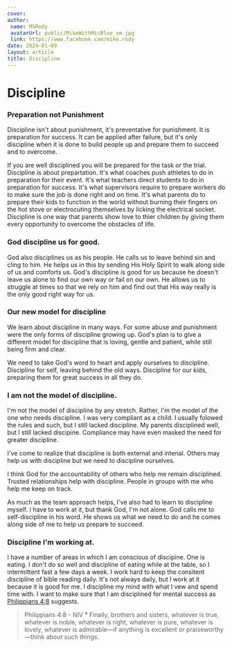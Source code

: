 ```yaml
---
cover: 
author:
 name: MSRody
 avatarUrl: public/MikeWithMicBlue_sm.jpg
 link: https://www.facebook.com/mike.rody
date: 2024-01-09
layout: article
title: Discipline
---
```

# Discipline

### Preparation not Punishment
Discipline isn't about punishment, it's preventative for punishment. It is preparation for success. It can be applied after failure, but it's only discipline when it is done to build people up and prepare them to succeed and to overcome. 

If you are well disciplined you will be prepared for the task or the trial. Discipline is about prepartation. It's what coaches push athletes to do in preparation for their event. It's what teachers direct students to do in preparation for success. It's what supervisors require to prepare workers do to make sure the job is done right and on time. It's what parents do to prepare their kids to function in the world without burning their fingers on the hot stove or electrocuting themselves by licking the electrical socket. Discipline is one way that parents show love to thier children by giving them every opportunity to overcome the obstacles of life.

### God discipline us for good.
God also disciplines us as his people. He calls us to leave behind sin and cling to him. He helps us in this by sending His Holy Spirit to walk along side of us and comforts us. God's discipline is good for us because he doesn't leave us alone to find our own way or fail on our own. He allows us to struggle at times so that we rely on him and find out that His way really is the only good right way for us.

### Our new model for discipline

We learn about discipline in many ways. For some abuse and punishment were the only forms of discipline growing up. God's plan is to give a different model for discipline that is loving, gentle and patient, while still being firm and clear.

We need to take God's word to heart and apply ourselves to discipline. Discipline for self, leaving behind the old ways. Discipline for our kids, preparing them for great success in all they do.

### I am not the model of discipline.

I'm not the model of discipline by any stretch. Rather, I'm the model of the one who needs discipline. I was very compliant as a child. I usually folowed the rules and such, but I still lacked discipline. My parents disciplined well, but I still lacked discipine. Compliance may have even masked the need for greater discipline. 

I've come to realize that discipline is both external and intenal. Others may help us with discipline but we need to discipline ourselves. 

I think God for the accountability of others who help me remain disciplined. Trusted relationships help with discipline. People in groups with me who help me keep on track.

As much as the team approach helps, I've also had to learn to discipline myself. I have to work at it, but thank God, I'm not alone. God calls me to self-discipline in his word. He shows us what we need to do and he comes along side of me to help us prepare to succeed. 

### Discipline I'm working at.
I have a number of areas in which I am conscious of discipine. One is eating. I don't do so well and discipline of eating while at the table, so I intermittent fast a few days a week. I work hard to keep the consitent discipline of bible reading daily. It's not always daily, but I work at it because it is good for me. I discipline my mind with what I vew and spend time with. I want to make sure that I am disciplined for mental success as [Philippians 4:8](https://www.biblegateway.com/passage/?search=Philippians%204%3A8&version=NIV&interface=print) suggests.
> Philippians 4:8 - NIV
⁸ Finally, brothers and sisters, whatever is true, whatever is noble, whatever is right, whatever is pure, whatever is lovely, whatever is admirable—if anything is excellent or praiseworthy—think about such things.



